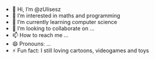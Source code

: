 - 👋 Hi, I’m @zUlisesz
- 👀 I’m interested in maths and programming 
- 🌱 I’m currently learning computer science 
- 💞️ I’m looking to collaborate on ...
- 📫 How to reach me ...
- 😄 Pronouns: ...
- ⚡ Fun fact: I still loving cartoons, videogames and toys

<!---
zUlisesz/zUlisesz is a ✨ special ✨ repository because its `README.md` (this file) appears on your GitHub profile.
You can click the Preview link to take a look at your changes.
--->
